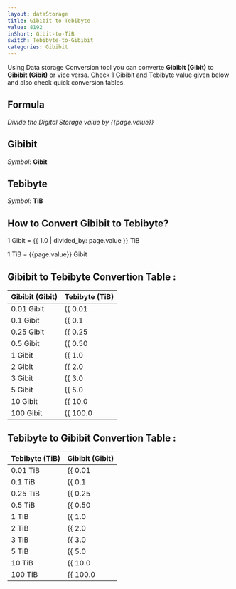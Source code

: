 ```yaml
---
layout: dataStorage
title: Gibibit to Tebibyte
value: 8192
inShort: Gibit-to-TiB
switch: Tebibyte-to-Gibibit
categories: Gibibit
---
```


Using Data storage Conversion tool you can converte **Gibibit (Gibit)** to **Gibibit (Gibit)** or vice versa. Check 1 Gibibit and Tebibyte value given below and also check quick conversion tables.

## Formula
*Divide the Digital Storage value by {{page.value}}*

## Gibibit
*Symbol:* **Gibit**

## Tebibyte
*Symbol:* **TiB**

## How to Convert Gibibit to Tebibyte?

1 Gibit = {{ 1.0 | divided_by: page.value }} TiB

1 TiB = {{page.value}} Gibit


## Gibibit to Tebibyte Convertion Table :

| Gibibit (Gibit) | Tebibyte (TiB) |
| ---- | ---- |
| 0.01 Gibit | {{ 0.01 | divided_by: page.value | round: 12 }} TiB |
| 0.1 Gibit | {{ 0.1 | divided_by: page.value | round: 12 }} TiB |
| 0.25 Gibit | {{ 0.25 | divided_by: page.value | round: 12 }} TiB |
| 0.5 Gibit | {{ 0.50 | divided_by: page.value | round: 12 }} TiB |
| 1 Gibit | {{ 1.0 | divided_by: page.value | round: 12 }} TiB |
| 2 Gibit | {{ 2.0 | divided_by: page.value | round: 12 }} TiB |
| 3 Gibit | {{ 3.0 | divided_by: page.value | round: 12 }} TiB |
| 5 Gibit | {{ 5.0 | divided_by: page.value | round: 12 }} TiB |
| 10 Gibit | {{ 10.0 | divided_by: page.value | round: 12 }} TiB |
| 100 Gibit | {{ 100.0 | divided_by: page.value | round: 12 }} TiB |

## Tebibyte to Gibibit Convertion Table :

| Tebibyte (TiB) | Gibibit (Gibit) |
| ---- | ---- |
| 0.01 TiB | {{ 0.01 | times: page.value | round: 12 }} Gibit |
| 0.1 TiB | {{ 0.1 | times: page.value | round: 12 }} Gibit |
| 0.25 TiB | {{ 0.25 | times: page.value | round: 12 }} Gibit |
| 0.5 TiB | {{ 0.50 | times: page.value | round: 12 }} Gibit |
| 1 TiB | {{ 1.0 | times: page.value | round: 12 }} Gibit |
| 2 TiB | {{ 2.0 | times: page.value | round: 12 }} Gibit |
| 3 TiB | {{ 3.0 | times: page.value | round: 12 }} Gibit |
| 5 TiB | {{ 5.0 | times: page.value | round: 12 }} Gibit |
| 10 TiB | {{ 10.0 | times: page.value | round: 12 }} Gibit |
| 100 TiB | {{ 100.0 | times: page.value | round: 12 }} Gibit |


<script>
document.getElementById('selectInput')[11].selected = true
document.getElementById('selectOutput')[17].selected = true
</script>
